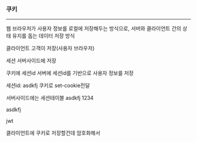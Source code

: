 ### 쿠키
---

웹 브라우저가 사용자 정보를 로컬에 저장해두는 방식으로,
서버와 클라이언트 간의 상태 유지를 돕는 데이터 저장 방식

클라이언트 고객이 저장(사용자 브라우저)


세션 서버사이드에 저장


쿠키에 세션id
서버에 세션id를 기반으로 사용자 정보를 저장

세션id: asdkfj
쿠키로 set-cookie전달

서버사이드에는
세션테이블
asdkfj 1234

asdkfj



jwt

클라이언트에 쿠키로 저장할건데 암호화해서
